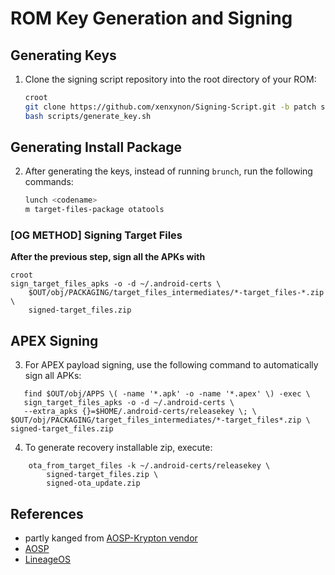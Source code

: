 # ROM Key Generation and Signing

## Generating Keys

1. Clone the signing script repository into the root directory of your ROM:
    ```bash
    croot
    git clone https://github.com/xenxynon/Signing-Script.git -b patch scripts
    bash scripts/generate_key.sh
    ```

## Generating Install Package

2. After generating the keys, instead of running `brunch`, run the following commands:
    ```bash
    lunch <codename>
    m target-files-package otatools
    ```

### [OG METHOD] Signing Target Files

**After the previous step, sign all the APKs with**

    
    croot 
    sign_target_files_apks -o -d ~/.android-certs \
        $OUT/obj/PACKAGING/target_files_intermediates/*-target_files-*.zip \
        signed-target_files.zip
    

## APEX Signing

3. For APEX payload signing, use the following command to automatically sign all APKs:
 ```
    find $OUT/obj/APPS \( -name '*.apk' -o -name '*.apex' \) -exec \
    sign_target_files_apks -o -d ~/.android-certs \
    --extra_apks {}=$HOME/.android-certs/releasekey \; \
$OUT/obj/PACKAGING/target_files_intermediates/*-target_files*.zip \
signed-target_files.zip
```
4. To generate recovery installable zip, execute:

```
    ota_from_target_files -k ~/.android-certs/releasekey \
        signed-target_files.zip \
        signed-ota_update.zip
```

## References
- partly kanged from [AOSP-Krypton vendor](https://github.com/AOSP-Krypton/vendor_kosp/blob/A12/envsetup.sh#L432-L448)
- [AOSP](https://source.android.com/devices/tech/ota/sign_builds)
- [LineageOS](https://wiki.lineageos.org/signing_builds)
